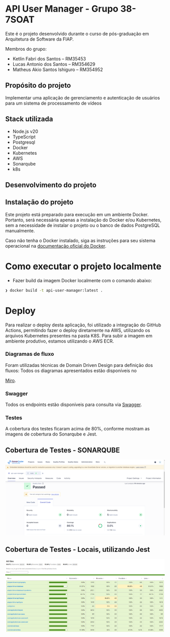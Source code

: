# API User Manager - Grupo 38-7SOAT

Este é o projeto desenvolvido durante o curso de pós-graduação em Arquitetura de Software da FIAP.

Membros do grupo:
* Ketlin Fabri dos Santos – RM35453
* Lucas Antonio dos Santos – RM354629
* Matheus Akio Santos Ishiguro – RM354952

## Propósito do projeto

Implementar uma aplicação de gerenciamento e autenticação de usuários para um sistema de processamento de vídeos

## Stack utilizada

* Node.js v20
* TypeScript
* Postgresql
* Docker
* Kubernetes
* AWS
* Sonarqube
* k8s


## Desenvolvimento do projeto


## Instalação do projeto

Este projeto está preparado para execução em um ambiente Docker. Portanto, será necessária apenas a instalação do Docker e/ou Kubernetes, sem a necessidade de instalar o projeto ou o banco de dados PostgreSQL manualmente.

Caso não tenha o Docker instalado, siga as instruções para seu sistema operacional na [documentação oficial do Docker](https://docs.docker.com/get-docker/).

# Como executar o projeto localmente

- Fazer build da imagem Docker localmente com o comando abaixo:

```bash
❯ docker build -t api-user-manager:latest .
```

# Deploy

Para realizar o deploy desta aplicação, foi utilizado a integração do GitHub Actions, permitindo fazer o deploy diretamente na AWS, utilizando os arquivos Kubernetes presentes na pasta K8S. Para subir a imagem em ambiente produtivo, estamos utilizando o AWS ECR.

### Diagramas de fluxo

Foram utilizadas técnicas de Domain Driven Design para definição dos fluxos:
Todos os diagramas apresentados estão disponíveis no

[Miro](https://miro.com/app/board/uXjVKUHWBkY=/?share_link_id=42148422473).

### Swagger
Todos os endpoints estão disponíveis para consulta via [Swagger](http://localhost:3000/api-docs/).

### Testes
A cobertura dos testes ficaram acima de 80%, conforme mostram as imagens de cobertura do Sonarqube e Jest.

## Cobertura de Testes - SONARQUBE
![Sonarqube](doc/sonarqube.png)

## Cobertura de Testes - Locais, utilizando Jest
![Jest](doc/jest.png)
